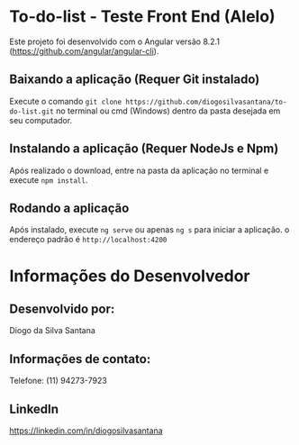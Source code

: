 # To-do-list - Teste Front End (Alelo)

Este projeto foi desenvolvido com o Angular versão 8.2.1 (https://github.com/angular/angular-cli).

## Baixando a aplicação (Requer Git instalado)

Execute o comando `git clone https://github.com/diogosilvasantana/to-do-list.git` no terminal ou cmd (Windows) dentro da pasta desejada em seu computador.

## Instalando a aplicação (Requer NodeJs e Npm)

Após realizado o download, entre na pasta da aplicação no terminal e execute `npm install`.

## Rodando a aplicação

Após instalado, execute `ng serve` ou apenas `ng s` para iniciar a aplicação. o endereço padrão é `http://localhost:4200`

# Informações do Desenvolvedor

## Desenvolvido por:
Diogo da Silva Santana

## Informações de contato:
Telefone: (11) 94273-7923

## LinkedIn
https://linkedin.com/in/diogosilvasantana
